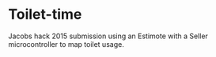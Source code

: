# Toilet-time
Jacobs hack 2015 submission using an Estimote with a Seller microcontroller to map toilet usage.
